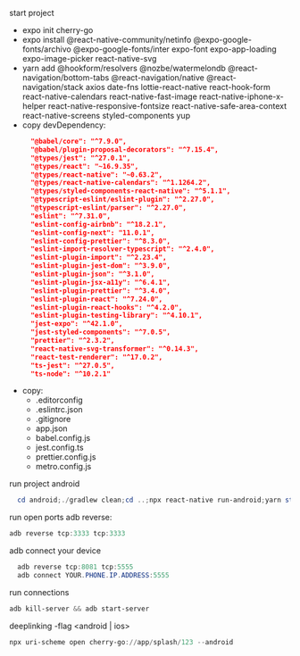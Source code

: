 start project
- expo init cherry-go
- expo install @react-native-community/netinfo @expo-google-fonts/archivo @expo-google-fonts/inter expo-font expo-app-loading expo-image-picker react-native-svg
- yarn add @hookform/resolvers @nozbe/watermelondb @react-navigation/bottom-tabs @react-navigation/native @react-navigation/stack axios date-fns lottie-react-native react-hook-form react-native-calendars react-native-fast-image react-native-iphone-x-helper react-native-responsive-fontsize react-native-safe-area-context react-native-screens styled-components yup
- copy devDependency:
  ```json
    "@babel/core": "^7.9.0",
    "@babel/plugin-proposal-decorators": "^7.15.4",
    "@types/jest": "^27.0.1",
    "@types/react": "~16.9.35",
    "@types/react-native": "~0.63.2",
    "@types/react-native-calendars": "^1.1264.2",
    "@types/styled-components-react-native": "^5.1.1",
    "@typescript-eslint/eslint-plugin": "^2.27.0",
    "@typescript-eslint/parser": "^2.27.0",
    "eslint": "^7.31.0",
    "eslint-config-airbnb": "^18.2.1",
    "eslint-config-next": "11.0.1",
    "eslint-config-prettier": "^8.3.0",
    "eslint-import-resolver-typescript": "^2.4.0",
    "eslint-plugin-import": "^2.23.4",
    "eslint-plugin-jest-dom": "^3.9.0",
    "eslint-plugin-json": "^3.1.0",
    "eslint-plugin-jsx-a11y": "^6.4.1",
    "eslint-plugin-prettier": "^3.4.0",
    "eslint-plugin-react": "^7.24.0",
    "eslint-plugin-react-hooks": "^4.2.0",
    "eslint-plugin-testing-library": "^4.10.1",
    "jest-expo": "^42.1.0",
    "jest-styled-components": "^7.0.5",
    "prettier": "^2.3.2",
    "react-native-svg-transformer": "^0.14.3",
    "react-test-renderer": "^17.0.2",
    "ts-jest": "^27.0.5",
    "ts-node": "^10.2.1"
  ```
- copy:
  - .editorconfig
  - .eslintrc.json
  - .gitignore
  - app.json
  - babel.config.js
  - jest.config.ts
  - prettier.config.js
  - metro.config.js

run project android
```powershell
  cd android;./gradlew clean;cd ..;npx react-native run-android;yarn start
```
run open ports
adb reverse:
```powershell
adb reverse tcp:3333 tcp:3333
```
adb connect your device
```powershell
  adb reverse tcp:8081 tcp:5555
  adb connect YOUR.PHONE.IP.ADDRESS:5555
```
run connections
```powershell
adb kill-server && adb start-server
```

deeplinking -flag <android | ios>
```powershell
npx uri-scheme open cherry-go://app/splash/123 --android
```
